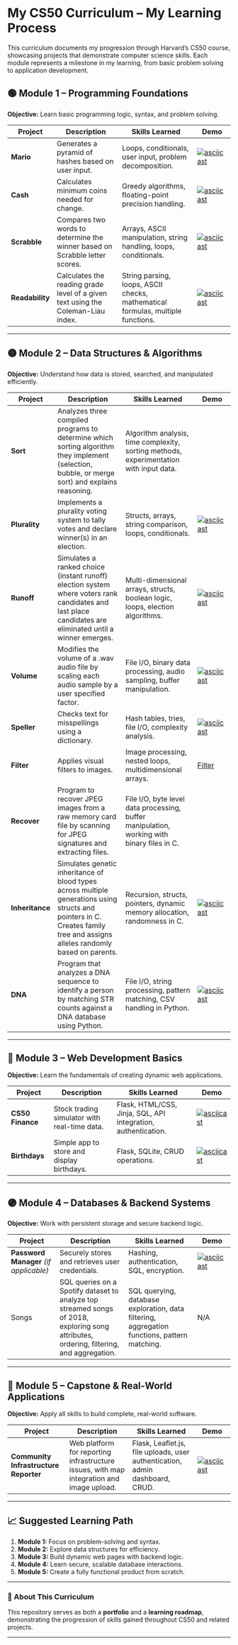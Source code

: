 # My CS50 Curriculum – My Learning Process

This curriculum documents my progression through Harvard’s CS50 course, showcasing projects that demonstrate computer science skills.
Each module represents a milestone in my learning, from basic problem solving to application development.

## 🟢 Module 1 – Programming Foundations
**Objective:** Learn basic programming logic, syntax, and problem solving.

| Project | Description | Skills Learned | Demo |
|---------|-------------|----------------|------|
| **Mario** | Generates a pyramid of hashes based on user input. | Loops, conditionals, user input, problem decomposition. | [![asciicast](https://asciinema.org/a/aLckIpejwaFdjQwN3yXr7LGhJ.svg)](https://asciinema.org/a/aLckIpejwaFdjQwN3yXr7LGhJ)|
| **Cash** | Calculates minimum coins needed for change. | Greedy algorithms, floating-point precision handling. |  [![asciicast](https://asciinema.org/a/dPjSDHZth8vslygLUbhODQxw5.svg)](https://asciinema.org/a/dPjSDHZth8vslygLUbhODQxw5) |
| **Scrabble** | Compares two words to determine the winner based on Scrabble letter scores. | Arrays, ASCII manipulation, string handling, loops, conditionals. | [![asciicast](https://asciinema.org/a/FPz1ZYCN9knfpmMON1j4rTwFC.svg)](https://asciinema.org/a/FPz1ZYCN9knfpmMON1j4rTwFC) |
| **Readability** | Calculates the reading grade level of a given text using the Coleman-Liau index. | String parsing, loops, ASCII checks, mathematical formulas, multiple functions. | [![asciicast](https://asciinema.org/a/Gc8KhFFJxIMVaCm5c62dEDFfu.svg)](https://asciinema.org/a/Gc8KhFFJxIMVaCm5c62dEDFfu) |


---

## 🟡 Module 2 – Data Structures & Algorithms
**Objective:** Understand how data is stored, searched, and manipulated efficiently.

| Project | Description | Skills Learned | Demo |
|---------|-------------|----------------|------|
| **Sort** | Analyzes three compiled programs to determine which sorting algorithm they implement (selection, bubble, or merge sort) and explains reasoning. | Algorithm analysis, time complexity, sorting methods, experimentation with input data. |  |
| **Plurality**  | Implements a plurality voting system to tally votes and declare winner(s) in an election.     | Structs, arrays, string comparison, loops, conditionals. | [![asciicast](https://asciinema.org/a/D1xyytk9A8GIg9Nn5zxPb23y4.svg)](https://asciinema.org/a/D1xyytk9A8GIg9Nn5zxPb23y4) |
| **Runoff**        | Simulates a ranked choice (instant runoff) election system where voters rank candidates and last place candidates are eliminated until a winner emerges. | Multi-dimensional arrays, structs, boolean logic, loops, election algorithms. | [![asciicast](https://asciinema.org/a/5BgciGNCZAlWVQ1Yr31pO9vL3.svg)](https://asciinema.org/a/5BgciGNCZAlWVQ1Yr31pO9vL3) |
| **Volume**   | Modifies the volume of a .wav audio file by scaling each audio sample by a user specified factor. | File I/O, binary data processing, audio sampling, buffer manipulation. | [![asciicast](https://asciinema.org/a/XIOqMvoRnvC5jMddluZXsh3Yo.svg)](https://asciinema.org/a/XIOqMvoRnvC5jMddluZXsh3Yo) |
| **Speller** | Checks text for misspellings using a dictionary. | Hash tables, tries, file I/O, complexity analysis. | [![asciicast](https://asciinema.org/a/piWFj4WwkSVJPN8OgZR7ZupZd.svg)](https://asciinema.org/a/piWFj4WwkSVJPN8OgZR7ZupZd) |
| **Filter** | Applies visual filters to images. | Image processing, nested loops, multidimensional arrays. | [Filter](https://github.com/ZeloYello/CS50ProjectLearning/blob/main/cs50-filters.md) |
| **Recover** | Program to recover JPEG images from a raw memory card file by scanning for JPEG signatures and extracting files. | File I/O, byte level data processing, buffer manipulation, working with binary files in C. |
| **Inheritance** | Simulates genetic inheritance of blood types across multiple generations using structs and pointers in C. Creates family tree and assigns alleles randomly based on parents. | Recursion, structs, pointers, dynamic memory allocation, randomness in C. | [![asciicast](https://asciinema.org/a/Dak09ZeJAYXmo1oM0PDxW1pTr.svg)](https://asciinema.org/a/Dak09ZeJAYXmo1oM0PDxW1pTr) |
| **DNA** | Program that analyzes a DNA sequence to identify a person by matching STR counts against a DNA database using Python. | File I/O, string processing, pattern matching, CSV handling in Python. | [![asciicast](https://asciinema.org/a/FeHhmzNxJe5FqlEyFqF7L2c76.svg)](https://asciinema.org/a/FeHhmzNxJe5FqlEyFqF7L2c76) |




---

## 🔵 Module 3 – Web Development Basics
**Objective:** Learn the fundamentals of creating dynamic web applications.

| Project | Description | Skills Learned | Demo |
|---------|-------------|----------------|------|
| **CS50 Finance** | Stock trading simulator with real-time data. | Flask, HTML/CSS, Jinja, SQL, API integration, authentication. | [![asciicast](https://asciinema.org/a/12350.svg)](https://asciinema.org/a/12350) |
| **Birthdays** | Simple app to store and display birthdays. | Flask, SQLite, CRUD operations. | [![asciicast](https://asciinema.org/a/12351.svg)](https://asciinema.org/a/12351) |

---

## 🟣 Module 4 – Databases & Backend Systems
**Objective:** Work with persistent storage and secure backend logic.

| Project | Description | Skills Learned | Demo |
|---------|-------------|----------------|------|
| **Password Manager** *(if applicable)* | Securely stores and retrieves user credentials. | Hashing, authentication, SQL, encryption. | [![asciicast](https://asciinema.org/a/12352.svg)](https://asciinema.org/a/12352) |
| Songs | SQL queries on a Spotify dataset to analyze top streamed songs of 2018, exploring song attributes, ordering, filtering, and aggregation. | SQL querying, database exploration, data filtering, aggregation functions, pattern matching. | N/A |


---

## 🔴 Module 5 – Capstone & Real-World Applications
**Objective:** Apply all skills to build complete, real-world software.

| Project | Description | Skills Learned | Demo |
|---------|-------------|----------------|------|
| **Community Infrastructure Reporter** | Web platform for reporting infrastructure issues, with map integration and image upload. | Flask, Leaflet.js, file uploads, user authentication, admin dashboard, CRUD. | [![asciicast](https://asciinema.org/a/12353.svg)](https://asciinema.org/a/12353) |

---

## 📈 Suggested Learning Path
1. **Module 1:** Focus on problem-solving and syntax.
2. **Module 2:** Explore data structures for efficiency.
3. **Module 3:** Build dynamic web pages with backend logic.
4. **Module 4:** Learn secure, scalable database interactions.
5. **Module 5:** Create a fully functional product from scratch.

---

### 🎯 About This Curriculum
This repository serves as both a **portfolio** and a **learning roadmap**, demonstrating the progression of skills gained throughout CS50 and related projects.

---
